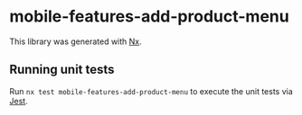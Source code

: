 # mobile-features-add-product-menu

This library was generated with [Nx](https://nx.dev).

## Running unit tests

Run `nx test mobile-features-add-product-menu` to execute the unit tests via [Jest](https://jestjs.io).

